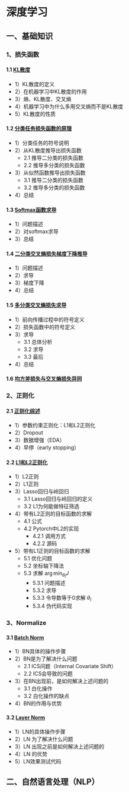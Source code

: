 # 深度学习

## 一、基础知识

### 1、损失函数

#### 1.1 [KL散度](./深度学习/损失函数/KL散度/)

* 1）KL散度的定义
* 2）在机器学习中KL散度的作用
* 3）熵、KL散度、交叉熵
* 4）机器学习中为什么多用交叉熵而不是KL散度
* 5）KL散度的性质

#### 1.2 [分类任务损失函数的原理](./深度学习/损失函数/分类任务损失函数的原理/)

* 1）分类任务的符号说明
* 2）从KL散度推导出损失函数
    * 2.1 推导二分类的损失函数
    * 2.2 推导多分类的损失函数
* 3）从似然函数推导出损失函数
    * 3.1 推导二分类的损失函数
    * 3.2 推导多分类的损失函数
* 4）总结

#### 1.3 [Softmax函数求导](./深度学习/损失函数/Softmax函数求导/)

* 1）问题描述
* 2）对softmax求导
* 3）总结

#### 1.4 [二分类交叉熵损失梯度下降推导](./深度学习/损失函数/二分类交叉熵损失梯度下降推导/)

* 1）问题描述
* 2）求导
* 3）梯度下降
* 4）总结

#### 1.5 [多分类交叉熵损失求导](./深度学习/损失函数/多分类交叉熵损失求导/)

* 1）前向传播过程中的符号定义
* 2）损失函数中的符号定义
* 3）求导
    * 3.1 总体分析
    * 3.2 求导
    * 3.3 最后
* 4）总结

#### 1.6 [均方差损失与交叉熵损失异同](./深度学习/损失函数/均方差损失与交叉熵损失异同/)

### 2、正则化

#### 2.1 [正则化综述](./深度学习/正则化/正则化综述/)

* 1）参数约束正则化：L1和L2正则化
* 2）Dropout
* 3）数据增强（EDA）
* 4）早停（early stopping）

#### 2.2 [L1和L2正则化](./深度学习/正则化/L1和L2正则化/)

* 1）L2正则
* 2）L1正则
* 3）Lasso回归与岭回归
    * 3.1 Lasso回归与岭回归的定义
    * 3.2 L1为何能做特征筛选
* 4）带有L2正则的目标函数的求解
    * 4.1 公式
    * 4.2 Pytorch中L2的实现
        * 4.2.1 调用方式
        * 4.2.2 源码
* 5）带有L1正则的目标函数的求解
    * 5.1 优化问题
    * 5.2 坐标轴下降法
    * 5.3 求解 $\arg \min_{\theta_l} J$
        * 5.3.1 问题描述
        * 5.3.2 求导
        * 5.3.3 令导数等于0求解 $\theta_l$
        * 5.3.4 伪代码实现

### 3、Normalize

#### 3.1 [Batch Norm](./深度学习/Normalize/batch_normalize/)

* 1）BN具体的操作步骤
* 2）BN是为了解决什么问题
    * 2.1 ICS问题（Internal Covariate Shift）
    * 2.2 ICS会导致的问题
* 3）在BN出现前，是如何解决上述问题的
    * 3.1 白化操作
    * 3.2 白化操作的缺点
* 4）BN的作用与优势

#### 3.2 [Layer Norm](./深度学习/Normalize/layer_normalize/)

* 1）LN的具体操作步骤
* 2）LN 为了解决什么问题
* 3）LN 出现之前是如何解决上述问题的
* 4）LN 的优势
* 5）LN效果测试代码

## 二、自然语言处理（NLP）
